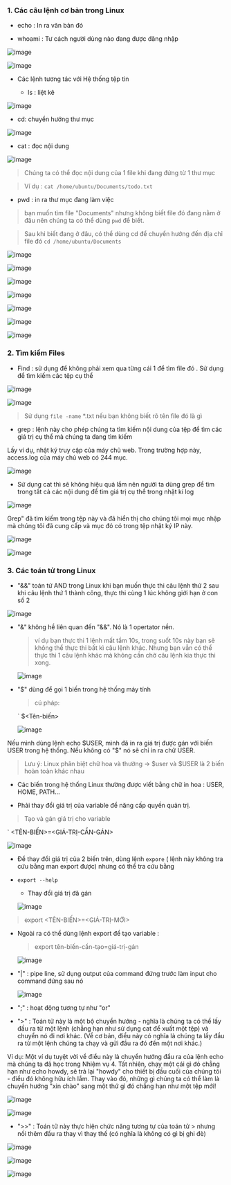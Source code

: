 ### 1. Các câu lệnh cơ bản trong Linux

- echo : In ra văn bản đó

- whoami : Tư cách người dùng nào đang được đăng nhập

![image](https://github.com/yeuubonn2k4/TRYHACKME/assets/161863346/9cfcc1e6-4e57-475b-99b9-ff24660fd7a2)

![image](https://github.com/yeuubonn2k4/TRYHACKME/assets/161863346/a6ff4311-55f6-4e4c-a651-2265c9dd8b14)

- Các lệnh tương tác với Hệ thống tệp tin

  - ls : liệt kê

![image](https://github.com/yeuubonn2k4/TRYHACKME/assets/161863346/4e2eae5d-49fe-4a38-93bb-0a8d74ff35f5)

  - cd: chuyển hướng thư mục

 ![image](https://github.com/yeuubonn2k4/TRYHACKME/assets/161863346/a6c14589-1b79-45e5-9614-64547087cd2e)

  - cat : đọc nội dung

 ![image](https://github.com/yeuubonn2k4/TRYHACKME/assets/161863346/2d3b9429-e284-4b9f-b40b-78fb3bddf15b)

> Chúng ta có thể đọc nội dung của 1 file khi đang đứng từ 1 thư mục

> Ví dụ : ` cat /home/ubuntu/Documents/todo.txt `

  - pwd : in ra thư mục đang làm việc

> bạn muốn tìm file "Documents" nhưng không biết file đó đang nằm ở đâu nên chúng ta có thể dùng ` pwd ` để biết.

> Sau khi biết đang ở đâu, có thể dùng cd để chuyển hướng đến địa chỉ file đó ` cd /home/ubuntu/Documents `

 ![image](https://github.com/yeuubonn2k4/TRYHACKME/assets/161863346/ddcbb1b9-3cdd-46b0-95c3-8282754c5b22)

![image](https://github.com/yeuubonn2k4/TRYHACKME/assets/161863346/ce9ed62c-d590-4391-972a-7d1b092b2c88)

![image](https://github.com/yeuubonn2k4/TRYHACKME/assets/161863346/fec5ec40-5296-4374-a951-6bf364cdb834)

![image](https://github.com/yeuubonn2k4/TRYHACKME/assets/161863346/790544b9-1b66-4ca1-8e84-4390bf74b059)
 
![image](https://github.com/yeuubonn2k4/TRYHACKME/assets/161863346/d1642dfb-f74a-45c1-b58e-95f819b16b4d)

![image](https://github.com/yeuubonn2k4/TRYHACKME/assets/161863346/b7bf08f3-aa89-4496-9883-db301ae03160)

![image](https://github.com/yeuubonn2k4/TRYHACKME/assets/161863346/9179beba-7f29-4397-9e54-f171a72c676b)

### 2. Tìm kiếm Files

- Find : sử dụng để không phải xem qua từng cái 1 để tìm file đó . Sử dụng để tìm kiếm các tệp cụ thể

![image](https://github.com/yeuubonn2k4/TRYHACKME/assets/161863346/3106e8dc-15fb-4443-ac8b-7a0831a05332)

![image](https://github.com/yeuubonn2k4/TRYHACKME/assets/161863346/13124e0e-0cab-49d4-aecb-09f9c133375a)

> Sử dụng ` file -name ` *.txt  nếu bạn không biết rõ tên file đó là gì

- grep : lệnh này cho phép chúng ta tìm kiếm nội dung của tệp để tìm các giá trị cụ thể mà chúng ta đang tìm kiếm

Lấy ví dụ, nhật ký truy cập của máy chủ web. Trong trường hợp này, access.log của máy chủ web có 244 mục.

![image](https://github.com/yeuubonn2k4/TRYHACKME/assets/161863346/4ad6a5ef-9f8b-4f6b-bdc9-3c5d41db6c18)

* Sử dụng cat thì sẽ không hiệu quả lắm nên người ta dùng grep để tìm trong tất cả các nội dung để tìm giá trị cụ thể
trong nhật kí log

![image](https://github.com/yeuubonn2k4/TRYHACKME/assets/161863346/c3d0d434-447f-41d5-ac44-daeef9b43925)

Grep" đã tìm kiếm trong tệp này và đã hiển thị cho chúng tôi mọi mục nhập mà chúng tôi đã cung cấp và mục đó có trong tệp nhật ký IP này.

![image](https://github.com/yeuubonn2k4/TRYHACKME/assets/161863346/e1b1f6d4-10cb-4f2c-8299-5ab95a3b10ab)

![image](https://github.com/yeuubonn2k4/TRYHACKME/assets/161863346/601b2cfe-38a3-4365-bdf0-ce2c6583be54)

### 3. Các toán tử trong Linux

- "&&" toán tử AND trong Linux khi bạn muốn thực thi câu lệnh thứ 2 sau khi câu lệnh thứ 1 thành công, thực thi cùng 1 lúc không giới hạn ở con số 2

![image](https://github.com/yeuubonn2k4/TRYHACKME/assets/161863346/3c98e803-d4f9-45de-b0cb-8f98e6506771)

- "&" không hề liên quan đến "&&". Nó là 1 opertator nền.

  > ví dụ bạn thực thi 1 lệnh mất tầm 10s, trong suốt 10s này bạn sẽ không thể thực thi bất kì câu lệnh khác. Nhưng bạn vẫn có thể thực thi 1 câu lệnh khác mà không cần chờ câu lệnh kia thực thi xong.
  
   ![image](https://github.com/yeuubonn2k4/TRYHACKME/assets/161863346/5344e486-cbe2-4aeb-a0d1-23a36731383f)

- "$" dùng để gọi 1 biến trong hệ thống máy tính

  > cú pháp:

  `
  $<Tên-biến>

  ![image](https://github.com/yeuubonn2k4/TRYHACKME/assets/161863346/75874c8c-c8bd-44b3-9422-a007e4d6b6e0)

Nếu mình dùng lệnh echo $USER, mình đã in ra giá trị được gán với biến USER trong hệ thống. Nếu không có "$" nó sẽ chỉ in ra chữ USER.

> Lưu ý: Linux phân biệt chữ hoa và thường -> $user và $USER là 2 biến hoàn toàn khác nhau

+ Các biến trong hệ thống Linux thường được viết bằng chữ in hoa : USER, HOME, PATH...

+ Phải thay đổi giá trị của variable để năng cấp quyền quản trị.

> Tạo và gán giá trị cho variable

`
<TÊN-BIẾN>=<GIÁ-TRỊ-CẦN-GÁN>

![image](https://github.com/yeuubonn2k4/TRYHACKME/assets/161863346/56b5f6a9-86d5-40a9-9d1a-1e833373424b)

+ Để thay đổi giá trị của 2 biến trên, dùng lệnh ` expore ` ( lệnh này không tra cứu bằng man export được) nhưng có thể tra cứu bằng

+ ` export --help `

  - Thay đổi giá trị đã gán
 
  ![image](https://github.com/yeuubonn2k4/TRYHACKME/assets/161863346/e5bcd360-e164-4e28-8095-b65ff4e118f3)

> export <TÊN-BIẾN>=<GIÁ-TRỊ-MỚI>


+ Ngoài ra có thể dùng lệnh export để tạo variable :

  > export tên-biến-cần-tạo=giá-trị-gán

  ![image](https://github.com/yeuubonn2k4/TRYHACKME/assets/161863346/dc5ac939-37a1-4639-979e-dde1bed9e908)

- "|" : pipe line, sử dụng output của command đứng trước làm input cho command đứng sau nó

  ![image](https://github.com/yeuubonn2k4/TRYHACKME/assets/161863346/b3840fe3-e3f5-4a64-a7b6-155339d111d3)

- ";" : hoạt động tương tự như "or"

- ">" : Toán tử này là một bộ chuyển hướng - nghĩa là chúng ta có thể lấy đầu ra từ một lệnh (chẳng hạn như sử dụng cat để xuất một tệp) và chuyển nó đi nơi khác. (Về cơ bản, điều này có nghĩa là chúng ta lấy đầu ra từ một lệnh chúng ta chạy và gửi đầu ra đó đến một nơi khác.)

Ví dụ: Một ví dụ tuyệt vời về điều này là chuyển hướng đầu ra của lệnh echo mà chúng ta đã học trong Nhiệm vụ 4. Tất nhiên, chạy một cái gì đó chẳng hạn như echo howdy, sẽ trả lại "howdy" cho thiết bị đầu cuối của chúng tôi - điều đó không hữu ích lắm. Thay vào đó, những gì chúng ta có thể làm là chuyển hướng "xin chào" sang một thứ gì đó chẳng hạn như một tệp mới!

![image](https://github.com/yeuubonn2k4/TRYHACKME/assets/161863346/7a51ca52-5a95-40f8-90e7-324d1384b6a6)

![image](https://github.com/yeuubonn2k4/TRYHACKME/assets/161863346/8fabebaa-7428-4446-8fdf-c3a092c8f59c)

- ">>" : Toán tử này thực hiện chức năng tương tự của toán tử > nhưng nối thêm đầu ra thay vì thay thế (có nghĩa là không có gì bị ghi đè)

![image](https://github.com/yeuubonn2k4/TRYHACKME/assets/161863346/2fe3937b-1aa4-4d59-94f3-d321579fc005)

![image](https://github.com/yeuubonn2k4/TRYHACKME/assets/161863346/b856cf12-d3e8-43f5-9655-c7000be48e6a)

![image](https://github.com/yeuubonn2k4/TRYHACKME/assets/161863346/8cdd2964-ed25-4b8c-91b6-e568b59c8459)
